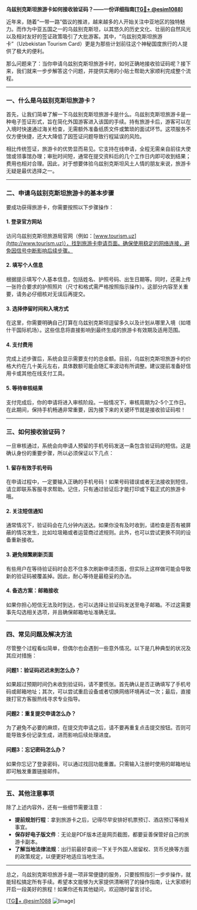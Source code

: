 **乌兹别克斯坦旅游卡如何接收验证码？——一份详细指南[[TG💪+ @esim1088](https://t.me/s/esim1088)]**

近年来，随着“一带一路”倡议的推进，越来越多的人开始关注中亚地区的独特魅力。而作为中亚五国之一的乌兹别克斯坦，以其悠久的历史文化、壮丽的自然风光以及相对友好的签证政策吸引了大批游客。其中，“乌兹别克斯坦旅游卡”（Uzbekistan Tourism Card）更是为那些计划前往这个神秘国度旅行的人提供了极大的便利。

那么问题来了：当你申请乌兹别克斯坦旅游卡时，如何正确地接收验证码呢？接下来，我们就来一步步解答这个问题，并提供实用的小贴士帮助大家顺利完成整个流程。

---

### 一、什么是乌兹别克斯坦旅游卡？

首先，让我们简单了解一下乌兹别克斯坦旅游卡是什么。乌兹别克斯坦旅游卡是一种电子签证形式，旨在简化外国游客进入该国的手续。持有旅游卡后，游客可以在入境时快速通过海关检查，无需额外准备纸质文件或繁琐的面试环节。这项服务不仅方便快捷，还大大降低了因签证问题导致行程延误的风险。

相比传统签证，旅游卡的优势显而易见。它支持在线申请，全程无需亲自前往大使馆或领事馆办理；审批时间短，通常在提交资料后的几个工作日内即可收到结果；费用也相对合理。因此，对于想要体验乌兹别克斯坦风土人情的朋友来说，旅游卡无疑是最优选择之一。

---

### 二、申请乌兹别克斯坦旅游卡的基本步骤

要成功获得旅游卡，你需要按照以下步骤操作：

#### 1. 登录官方网站
访问乌兹别克斯坦旅游局官网（例如：[www.tourism.uz](http://www.tourism.uz)），找到旅游卡申请页面。确保使用稳定的网络连接，避免因信号中断影响后续步骤。

#### 2. 填写个人信息
根据提示填写个人基本信息，包括姓名、护照号码、出生日期等。同时，还需上传一张符合要求的护照照片（尺寸和格式需严格按照指示操作）。这部分内容至关重要，请务必仔细核对无误后再提交。

#### 3. 选择停留时间和入境方式
在这里，你需要明确自己打算在乌兹别克斯坦逗留多久以及计划从哪里入境（如塔什干国际机场）。这些信息将直接影响到最终生成的旅游卡有效期及适用范围。

#### 4. 支付费用
完成上述步骤后，系统会显示需要支付的总金额。目前，乌兹别克斯坦旅游卡的价格大约在几十美元左右，具体数额可能会随汇率波动有所调整。建议提前准备好信用卡或其他在线支付工具。

#### 5. 等待审核结果
支付完成后，你的申请将进入审核阶段。一般情况下，审核周期为2-5个工作日。在此期间，保持手机畅通非常重要，因为接下来的关键环节就是接收验证码啦！

---

### 三、如何接收验证码？

一旦审核通过，系统会向申请人预留的手机号码发送一条包含验证码的短信。这是确认身份的重要步骤，所以必须保证以下几点：

#### 1. 留存有效手机号码
在申请过程中，一定要输入正确的手机号码！如果号码错误或者无法接收到短信，请立即联系客服寻求帮助。记住，只有通过验证后才能打印或下载正式的旅游卡哦。

#### 2. 关注短信通知
通常情况下，验证码会在几分钟内送达。如果你没有及时收到，请检查是否有被屏蔽的情况发生，比如垃圾箱或者运营商过滤规则。此外，也可以尝试更换不同的设备重新接收。

#### 3. 避免频繁刷新页面
有些用户在等待验证码时会忍不住多次刷新申请页面，但实际上这样做可能会导致新的验证码被覆盖掉。因此，耐心等待是最稳妥的办法。

#### 4. 备选方案：邮箱接收
如果你担心短信无法及时到达，也可以选择让验证码发送至电子邮箱。不过这需要事先勾选相关选项，并且确保邮箱地址准确无误。

---

### 四、常见问题及解决方法

尽管整个过程看似简单，但偶尔也会遇到一些意外情况。以下是几种典型的状况及其应对措施：

#### 问题1：验证码迟迟未到怎么办？
如果超过预期时间仍未收到验证码，请不要慌张。首先确认是否正确填写了手机号码或邮箱地址；其次，可以尝试重启设备或者切换网络环境再试一次；最后，直接拨打官方客服热线寻求专业指导。

#### 问题2：重复提交申请怎么办？
为了避免不必要的麻烦，在提交完申请之后，请不要再重复点击提交按钮。否则可能导致多份记录生成，进而影响后续处理进度。

#### 问题3：忘记密码怎么办？
如果你忘记了登录密码，可以通过找回功能重置。只需输入注册时使用的邮箱地址即可触发重置链接邮件。

---

### 五、其他注意事项

除了上述内容外，还有一些细节需要注意：

- **提前规划行程**：拿到旅游卡之后，记得尽早安排好机票预订、酒店预订等相关事宜。
- **保存好电子版文件**：无论是PDF版本还是网页截图，都要妥善保管好自己的旅游卡副本。
- **了解当地法律法规**：出行前最好查阅一下关于外国人居留权、货币兑换等方面的政策规定，以便更好地适应当地生活。

---

总之，乌兹别克斯坦旅游卡是一项非常便捷的服务，只要按照指引一步步操作，就能轻松搞定所有手续。希望本文能够为大家提供清晰明了的操作指南，让大家顺利开启一段美好的旅程！如果你还有其他疑问，欢迎随时留言讨论。

[[TG💪+ @esim1088](https://t.me/s/esim1088) ![Image](https://i.postimg.cc/4NQfJmqS/Snipaste-2025-05-13-00-14-12.png)]
